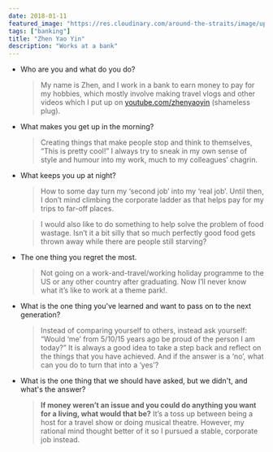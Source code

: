 ```yaml
---
date: 2018-01-11
featured_image: "https://res.cloudinary.com/around-the-straits/image/upload/c_fill,g_face,w_800/v1515709803/Zhen_Mekong_xqsruf.jpg"
tags: ["banking"]
title: "Zhen Yao Yin"
description: "Works at a bank"
---
```

* Who are you and what do you do?

    >  My name is Zhen, and I work in a bank to earn money to pay for my hobbies, which mostly involve making travel vlogs and other videos which I put up on [youtube.com/zhenyaoyin](youtube.com/zhenyaoyin) (shameless plug).

<!--more-->

* What makes you get up in the morning?

    > Creating things that make people stop and think to themselves, “This is pretty cool!” I always try to sneak in my own sense of style and humour into my work, much to my colleagues’ chagrin.

* What keeps you up at night?

    > How to some day turn my ‘second job’ into my ‘real job’. Until then, I don’t mind climbing the corporate ladder as that helps pay for my trips to far-off places.

    > I would also like to do something to help solve the problem of food wastage. Isn’t it a bit silly that so much perfectly good food gets thrown away while there are people still starving?

* The one thing you regret the most.

    > Not going on a work-and-travel/working holiday programme to the US or any other country after graduating. Now I’ll never know what it’s like to work at a theme park!.

* What is the one thing you've learned and want to pass on to the next generation?

    > Instead of comparing yourself to others, instead ask yourself: “Would ‘me’ from 5/10/15 years ago be proud of the person I am today?” It is always a good idea to take a step back and reflect on the things that you have achieved. And if the answer is a ‘no’, what can you do to turn that into a ‘yes’?

* What is the one thing that we should have asked, but we didn't, and what's the answer?

    > **If money weren’t an issue and you could do anything you want for a living, what would that be?** It’s a toss up between being a host for a travel show or doing musical theatre. However, my rational mind thought better of it so I pursued a stable, corporate job instead.
